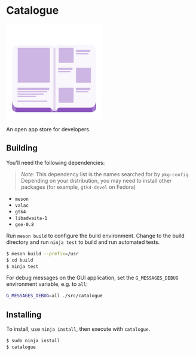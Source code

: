 # Catalogue

![Icon](data/icons/co.tauos.Catalogue.svg)

An open app store for developers.

## Building

You'll need the following dependencies:

> *Note*: This dependency list is the names searched for by `pkg-config`. Depending on your distribution, you may need to install other packages (for example, `gtk4-devel` on Fedora)

- `meson`
- `valac`
- `gtk4`
- `libadwaita-1`
- `gee-0.8`

Run `meson build` to configure the build environment. Change to the build directory and run `ninja test` to build and run automated tests.

```bash
$ meson build --prefix=/usr
$ cd build
$ ninja test
```

For debug messages on the GUI application, set the `G_MESSAGES_DEBUG` environment variable, e.g. to `all`:

```bash
G_MESSAGES_DEBUG=all ./src/catalogue
```

## Installing

To install, use `ninja install`, then execute with `catalogue`.

```bash
$ sudo ninja install
$ catalogue
```


